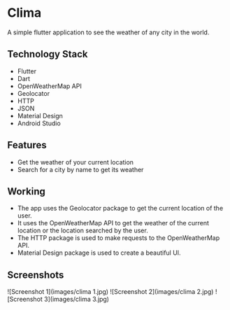 # Clima

A simple flutter application to see the weather of any city in the world.

## Technology Stack
- Flutter
- Dart
- OpenWeatherMap API
- Geolocator
- HTTP
- JSON
- Material Design
- Android Studio

## Features
- Get the weather of your current location
- Search for a city by name to get its weather

## Working
- The app uses the Geolocator package to get the current location of the user.
- It uses the OpenWeatherMap API to get the weather of the current location or the location searched by the user.
- The HTTP package is used to make requests to the OpenWeatherMap API.
- Material Design package is used to create a beautiful UI.

## Screenshots
![Screenshot 1](images/clima 1.jpg)
![Screenshot 2](images/clima 2.jpg)
![Screenshot 3](images/clima 3.jpg)

